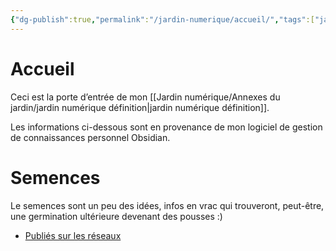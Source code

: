 ```yaml
---
{"dg-publish":true,"permalink":"/jardin-numerique/accueil/","tags":["jardin_numérique"],"noteIcon":""}
---
```



# Accueil

Ceci est la porte d’entrée de mon [[Jardin numérique/Annexes du jardin/jardin numérique définition\|jardin numérique définition]].

Les informations ci-dessous sont en provenance de mon logiciel de gestion de connaissances personnel Obsidian.

# Semences

Le semences sont un peu des idées, infos en vrac qui trouveront, peut-être, une germination ultérieure devenant des pousses :)

- [Publiés sur les réseaux](Publiés%20sur%20les%20réseaux.md)
